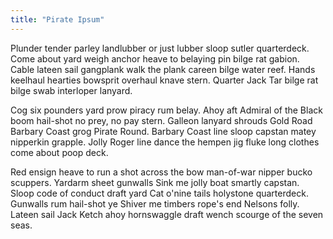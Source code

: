 ```yaml
---
title: "Pirate Ipsum"
---
```


Plunder tender parley landlubber or just lubber sloop sutler quarterdeck. Come about yard weigh anchor heave to belaying pin bilge rat gabion. Cable lateen sail gangplank walk the plank careen bilge water reef. Hands keelhaul hearties bowsprit overhaul knave stern. Quarter Jack Tar bilge rat bilge swab interloper lanyard.

Cog six pounders yard prow piracy rum belay. Ahoy aft Admiral of the Black boom hail-shot no prey, no pay stern. Galleon lanyard shrouds Gold Road Barbary Coast grog Pirate Round. Barbary Coast line sloop capstan matey nipperkin grapple. Jolly Roger line dance the hempen jig fluke long clothes come about poop deck.

Red ensign heave to run a shot across the bow man-of-war nipper bucko scuppers. Yardarm sheet gunwalls Sink me jolly boat smartly capstan. Sloop code of conduct draft yard Cat o'nine tails holystone quarterdeck. Gunwalls rum hail-shot ye Shiver me timbers rope's end Nelsons folly. Lateen sail Jack Ketch ahoy hornswaggle draft wench scourge of the seven seas.